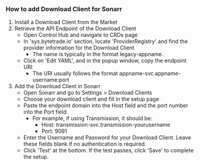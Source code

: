 ### How to add Download Client for Sonarr
1. Install a Download Client from the Market
2. Retrieve the API Endpoint of the Download Client
    - Open Control Hub and navigate to CRDs page
    - In 'sys.bytetrade.io' section, locate 'ProviderRegistry' and find the provider information for the Download Client
        - The name is typically in the format legacy-appname.
    - Click on 'Edit YAML', and in the popup window, copy the endpoint URI
        - The URI usually follows the format appname-svc.appname-username:port
3. Add the Download Client in Sonarr
    - Open Sonarr and go to Settings > Download Clients
    - Choose your download cilent and fill in the setup page
    - Paste the endpoint domain into the Host field and the port number into the Port field. 
        - For example, if using Transmission, it should be:
            - Host: transmission-svc.transmission-yourusername
            - Port: 9091
    - Enter the Username and Password for your Download Client. Leave these fields blank if no authentication is required.
    - Click 'Test' at the bottom. If the test passes, click 'Save' to complete the setup.